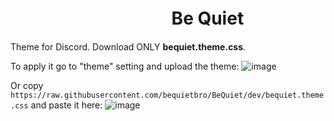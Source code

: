 # ㅤㅤㅤㅤㅤㅤㅤㅤㅤㅤBe Quiet
Theme for Discord. Download ONLY **bequiet.theme.css**.

To apply it go to "theme" setting and upload the theme:
![image](https://github.com/user-attachments/assets/9452e169-4c58-443e-a70d-6e35dffeef1a)

Or copy `https://raw.githubusercontent.com/bequietbro/BeQuiet/dev/bequiet.theme.css` and paste it here: 
![image](https://github.com/user-attachments/assets/7e4b85c9-337a-44dd-99de-c44b20665d10)

